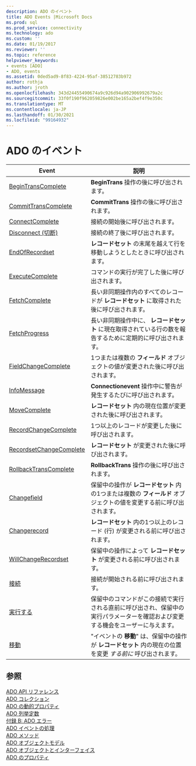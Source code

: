 ```yaml
---
description: ADO のイベント
title: ADO Events |Microsoft Docs
ms.prod: sql
ms.prod_service: connectivity
ms.technology: ado
ms.custom: ''
ms.date: 01/19/2017
ms.reviewer: ''
ms.topic: reference
helpviewer_keywords:
- events [ADO]
- ADO, events
ms.assetid: 0ded5ad9-8f83-4224-95af-38512783b972
author: rothja
ms.author: jroth
ms.openlocfilehash: 343d24455490674a9c926d94a902906992679a2c
ms.sourcegitcommit: 33f0f190f962059826e002be165a2bef4f9e350c
ms.translationtype: MT
ms.contentlocale: ja-JP
ms.lasthandoff: 01/30/2021
ms.locfileid: "99164932"
---
```

# <a name="ado-events"></a>ADO のイベント

|Event|説明|  
|-|-|  
|[BeginTransComplete](./begintranscomplete-committranscomplete-and-rollbacktranscomplete-events-ado.md)|**BeginTrans** 操作の後に呼び出されます。|  
|[CommitTransComplete](./begintranscomplete-committranscomplete-and-rollbacktranscomplete-events-ado.md)|**CommitTrans** 操作の後に呼び出されます。|  
|[ConnectComplete](./connectcomplete-and-disconnect-events-ado.md)|接続の開始後に呼び出されます。|  
|[Disconnect (切断)](./connectcomplete-and-disconnect-events-ado.md)|接続の終了後に呼び出されます。|  
|[EndOfRecordset](./endofrecordset-event-ado.md)|**レコードセット** の末尾を越えて行を移動しようとしたときに呼び出されます。|  
|[ExecuteComplete](./executecomplete-event-ado.md)|コマンドの実行が完了した後に呼び出されます。|  
|[FetchComplete](./fetchcomplete-event-ado.md)|長い非同期操作内のすべてのレコードが **レコードセット** に取得された後に呼び出されます。|  
|[FetchProgress](./fetchprogress-event-ado.md)|長い非同期操作中に、 **レコードセット** に現在取得されている行の数を報告するために定期的に呼び出されます。|  
|[FieldChangeComplete](./willchangefield-and-fieldchangecomplete-events-ado.md)|1つまたは複数の **フィールド** オブジェクトの値が変更された後に呼び出されます。|  
|[InfoMessage](./infomessage-event-ado.md)|**Connectionevent** 操作中に警告が発生するたびに呼び出されます。|  
|[MoveComplete](./willmove-and-movecomplete-events-ado.md)|**レコードセット** 内の現在位置が変更された後に呼び出されます。|  
|[RecordChangeComplete](./willchangerecord-and-recordchangecomplete-events-ado.md)|1つ以上のレコードが変更した後に呼び出されます。|  
|[RecordsetChangeComplete](./willchangerecordset-and-recordsetchangecomplete-events-ado.md)|**レコードセット** が変更された後に呼び出されます。|  
|[RollbackTransComplete](./begintranscomplete-committranscomplete-and-rollbacktranscomplete-events-ado.md)|**RollbackTrans** 操作の後に呼び出されます。|  
|[Changefield](./willchangefield-and-fieldchangecomplete-events-ado.md)|保留中の操作が **レコードセット** 内の1つまたは複数の **フィールド** オブジェクトの値を変更する前に呼び出されます。|  
|[Changerecord](./willchangerecord-and-recordchangecomplete-events-ado.md)|**レコードセット** 内の1つ以上のレコード (行) が変更される前に呼び出されます。|  
|[WillChangeRecordset](./willchangerecordset-and-recordsetchangecomplete-events-ado.md)|保留中の操作によって **レコードセット** が変更される前に呼び出されます。|  
|[接続](./willconnect-event-ado.md)|接続が開始される前に呼び出されます。|  
|[実行する](./willexecute-event-ado.md)|保留中のコマンドがこの接続で実行される直前に呼び出され、保留中の実行パラメーターを確認および変更する機会をユーザーに与えます。|  
|[移動](./willmove-and-movecomplete-events-ado.md)|"イベントの **移動**" は、保留中の操作が **レコードセット** 内の現在の位置を変更 *する前に* 呼び出されます。|  
  
## <a name="see-also"></a>参照  
 [ADO API リファレンス](./ado-api-reference.md)   
 [ADO コレクション](./ado-collections.md)   
 [ADO の動的プロパティ](./ado-dynamic-properties.md)   
 [ADO 列挙定数](./ado-enumerated-constants.md)   
 [付録 B: ADO エラー](../../guide/appendixes/appendix-b-ado-errors.md)   
 [ADO イベントの処理](../../guide/data/handling-ado-events.md)   
 [ADO メソッド](./ado-methods.md)   
 [ADO オブジェクトモデル](./ado-object-model.md)   
 [ADO オブジェクトとインターフェイス](./ado-objects-and-interfaces.md)   
 [ADO のプロパティ](./ado-properties.md)